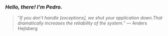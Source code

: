 ### *Hello, there! I'm Pedro.*
> ″*If you don’t handle [exceptions], we shut your application down.That dramatically increases the reliability of the system.*″
 — Anders Hejlsberg
